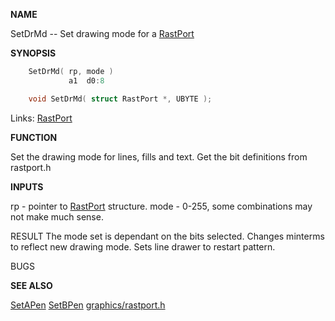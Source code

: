 
**NAME**

SetDrMd -- Set drawing mode for a [RastPort](_00AF.md)

**SYNOPSIS**

```c
    SetDrMd( rp, mode )
             a1  d0:8

    void SetDrMd( struct RastPort *, UBYTE );

```
Links: [RastPort](_00AF.md) 

**FUNCTION**

Set the drawing mode for lines, fills and text.
Get the bit definitions from rastport.h

**INPUTS**

rp - pointer to [RastPort](_00AF.md) structure.
mode - 0-255, some combinations may not make much sense.

RESULT
The mode set is dependant on the bits selected.
Changes minterms to reflect new drawing mode.
Sets line drawer to restart pattern.

BUGS

**SEE ALSO**

[SetAPen](SetAPen.md) [SetBPen](SetBPen.md) [graphics/rastport.h](_00AF.md)
